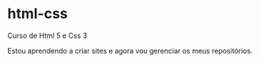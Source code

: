 # html-css
 Curso de Html 5 e Css 3

Estou aprendendo a criar sites e agora vou gerenciar os meus repositórios.